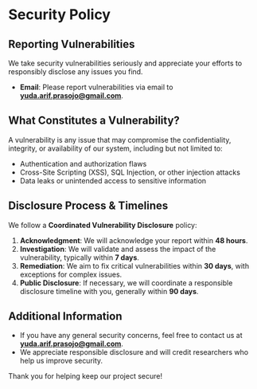 # Security Policy

## Reporting Vulnerabilities

We take security vulnerabilities seriously and appreciate your efforts to responsibly disclose any issues you find.

- **Email**: Please report vulnerabilities via email to **yuda.arif.prasojo@gmail.com**.

## What Constitutes a Vulnerability?

A vulnerability is any issue that may compromise the confidentiality, integrity, or availability of our system, including but not limited to:
- Authentication and authorization flaws
- Cross-Site Scripting (XSS), SQL Injection, or other injection attacks
- Data leaks or unintended access to sensitive information

## Disclosure Process & Timelines

We follow a **Coordinated Vulnerability Disclosure** policy:

1. **Acknowledgment**: We will acknowledge your report within **48 hours**.
2. **Investigation**: We will validate and assess the impact of the vulnerability, typically within **7 days**.
3. **Remediation**: We aim to fix critical vulnerabilities within **30 days**, with exceptions for complex issues.
4. **Public Disclosure**: If necessary, we will coordinate a responsible disclosure timeline with you, generally within **90 days**.

## Additional Information

- If you have any general security concerns, feel free to contact us at **yuda.arif.prasojo@gmail.com**.
- We appreciate responsible disclosure and will credit researchers who help us improve security.

Thank you for helping keep our project secure!

